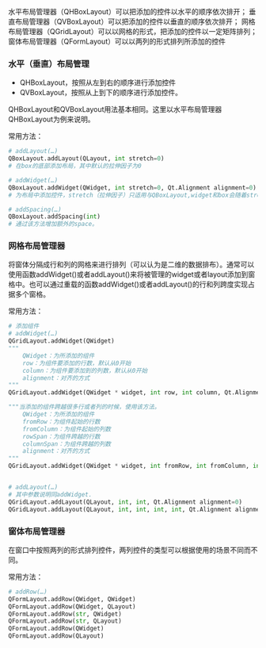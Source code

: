 水平布局管理器（QHBoxLayout）可以把添加的控件以水平的顺序依次排开； 
垂直布局管理器（QVBoxLayout）可以把添加的控件以垂直的顺序依次排开； 
网格布局管理器（QGridLayout）可以以网格的形式，把添加的控件以一定矩阵排列； 
窗体布局管理器（QFormLayout）可以以两列的形式排列所添加的控件



### 水平（垂直）布局管理

- QHBoxLayout，按照从左到右的顺序进行添加控件
- QVBoxLayout，按照从上到下的顺序进行添加控件。 

QHBoxLayout和QVBoxLayout用法基本相同。这里以水平布局管理器QHBoxLayout为例来说明。

常用方法： 

```python
# addLayout(…)
QBoxLayout.addLayout(QLayout, int stretch=0)
# 在box的底部添加布局，其中默认的拉伸因子为0

# addWidget(…) 
QBoxLayout.addWidget(QWidget, int stretch=0, Qt.Alignment alignment=0) 
# 为布局中添加控件，stretch（拉伸因子）只适用与QBoxLayout,widget和box会随着stretch的变大而增大；alignment指定对齐的方式

# addSpacing(…) 
QBoxLayout.addSpacing(int) 
# 通过该方法增加额外的space。
```



### 网格布局管理器

将窗体分隔成行和列的网格来进行排列（可以认为是二维的数据排布）。通常可以使用函数addWidget()或者addLayout()来将被管理的widget或者layout添加到窗格中。也可以通过重载的函数addWidget()或者addLayout()的行和列跨度实现占据多个窗格。


常用方法：

```python
# 添加组件 
# addWidget(…) 
QGridLayout.addWidget(QWidget) 
"""
    QWidget：为所添加的组件
    row：为组件要添加的行数，默认从0开始
    column：为组件要添加到的列数，默认从0开始
    alignment：对齐的方式
"""
QGridLayout.addWidget(QWidget * widget, int row, int column, Qt.Alignment alignment = 0 ) 

"""当添加的组件跨越很多行或者列的时候，使用该方法。 
    QWidget：为所添加的组件 
    fromRow：为组件起始的行数 
    fromColumn：为组件起始的列数 
    rowSpan：为组件跨越的行数 
    columnSpan：为组件跨越的列数 
    alignment：对齐的方式
"""
QGridLayout.addWidget(QWidget * widget, int fromRow, int fromColumn, int rowSpan, int columnSpan, Qt.Alignment alignment = 0) 


# addLayout(…) 
# 其中参数说明同addWidget.
QGridLayout.addLayout(QLayout, int, int, Qt.Alignment alignment=0) 
QGridLayout.addLayout(QLayout, int, int, int, int, Qt.Alignment alignment=0)
```



### 窗体布局管理器

在窗口中按照两列的形式排列控件，两列控件的类型可以根据使用的场景不同而不同。

常用方法：

```python
# addRow(…) 
QFormLayout.addRow(QWidget, QWidget) 
QFormLayout.addRow(QWidget, QLayout) 
QFormLayout.addRow(str, QWidget) 
QFormLayout.addRow(str, QLayout) 
QFormLayout.addRow(QWidget) 
QFormLayout.addRow(QLayout)
```





